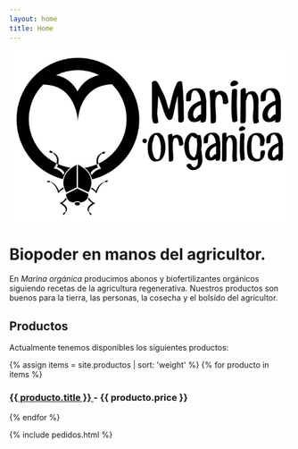 ```yaml
---
layout: home
title: Home
---
```


<img src="/public/img/logo-700.jpg" alt="Marina orgánica." title="Marina orgánica.">

# Biopoder en manos del agricultor.

En _Marina orgánica_ producimos abonos y biofertilizantes orgánicos siguiendo recetas de la agricultura regenerativa. Nuestros productos son buenos para la tierra, las personas, la cosecha y el bolsido del agricultor.

## Productos

Actualmente tenemos disponibles los siguientes productos:

<div class="productos">
  {% assign items = site.productos | sort: 'weight' %}
  {% for producto in items %}
  <div class="producto">
    <h3 class="producto-title">
      <a href="{{ site.baseurl }}{{ producto.url }}">
        {{ producto.title }}
      </a> - {{ producto.price }}
    </h3>
  </div>
  {% endfor %}
  
  {% include pedidos.html %}
  
</div>
